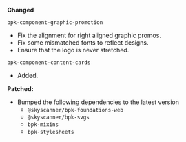 **Changed**

`bpk-component-graphic-promotion`

- Fix the alignment for right aligned graphic promos.
- Fix some mismatched fonts to reflect designs.
- Ensure that the logo is never stretched.

`bpk-component-content-cards`

- Added.

**Patched:**

- Bumped the following dependencies to the latest version
  - `@skyscanner/bpk-foundations-web`
  - `@skyscanner/bpk-svgs`
  - `bpk-mixins`
  - `bpk-stylesheets`
